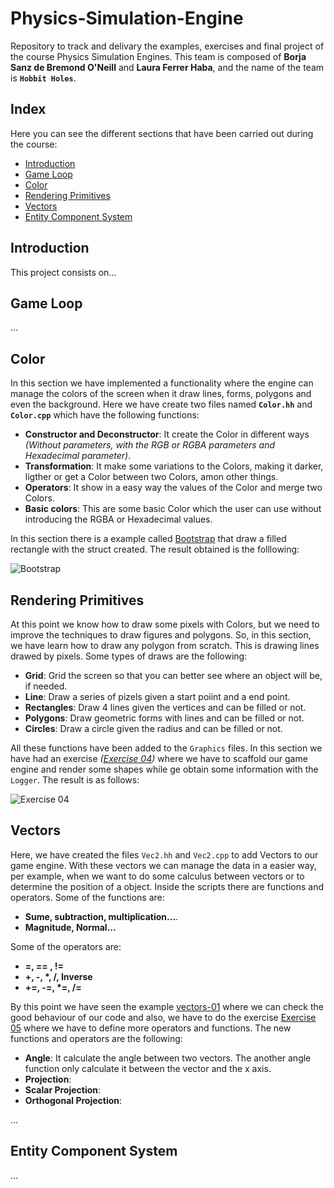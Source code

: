 # Physics-Simulation-Engine

Repository to track and delivary the examples, exercises and final project of the course Physics Simulation Engines. This team is composed of <b>Borja Sanz de Bremond O'Neill</b> and <b>Laura Ferrer Haba</b>, and the name of the team is <b><code>Hobbit Holes</code></b>.

## Index

Here you can see the different sections that have been carried out during the course:

- [Introduction](#introduction)
- [Game Loop](#game-loop)
- [Color](#color)
- [Rendering Primitives](#rendering-primitives)
- [Vectors](#vectors)
- [Entity Component System](#entity-component-system)

## Introduction

This project consists on...

## Game Loop

...

## Color

In this section we have implemented a functionality where the engine can manage the colors of the screen when it draw lines, forms, polygons and even the background. Here we have create two files named <b><code>Color.hh</code></b> and <b><code>Color.cpp</code></b> which have the following functions:

- <b>Constructor and Deconstructor</b>: It create the Color in different ways <i>(Without parameters, with the RGB or RGBA parameters and Hexadecimal parameter)</i>.
- <b>Transformation</b>: It make some variations to the Colors, making it darker, ligther or get a Color between two Colors, amon other things.
- <b>Operators</b>: It show in a easy way the values of the Color and merge two Colors.
- <b>Basic colors</b>: This are some basic Color which the user can use without introducing the RGBA or Hexadecimal values.

In this section there is a example called [Bootstrap](https://github.com/Hobbit-Holes/Physics-Simulation-Engine/tree/main/MorgulEngine/exercises/bootstrap) that draw a filled rectangle with the struct created. The result obtained is the folllowing: 

![Bootstrap]()

## Rendering Primitives

At this point we know how to draw some pixels with Colors, but we need to improve the techniques to draw figures and polygons. So, in this section, we have learn how to draw any polygon from scratch. This is drawing lines drawed by pixels. Some types of draws are the following: 

- <b>Grid</b>: Grid the screen so that you can better see where an object will be, if needed.
- <b>Line</b>: Draw a series of pizels given a start poiint and a end point.
- <b>Rectangles</b>: Draw 4 lines given the vertices and can be filled or not.
- <b>Polygons</b>: Draw geometric forms with lines and can be filled or not.
- <b>Circles</b>: Draw a circle given the radius and can be filled or not.

All these functions have been added to the <code>Graphics</code> files. In this section we have had an exercise <i>([Exercise 04](https://github.com/Hobbit-Holes/Physics-Simulation-Engine/tree/main/MorgulEngine/exercises/exercise-04))</i> where we have to scaffold our game engine and render some shapes while ge obtain some information with the <code>Logger</code>. The result is as follows: 

![Exercise 04]()

## Vectors

Here, we have created the files <code>Vec2.hh</code> and <code>Vec2.cpp</code> to add Vectors to our game engine. With these vectors we can manage the data in a easier way, per example, when we want to do some calculus between vectors or to determine the position of a object. Inside the scripts there are functions and operators. Some of the functions are: 

- <b>Sume, subtraction, multiplication...</b>.
- <b>Magnitude, Normal...</b>

Some of the operators are: 

- <b>=, == , !=</b>
- <b>+, -, *, /, Inverse</b>
- <b>+=, -=, *=, /=</b>

By this point we have seen the example [vectors-01](https://github.com/Hobbit-Holes/Physics-Simulation-Engine/tree/main/MorgulEngine/exercises/vectors-01) where we can check the good behaviour of our code and also, we have to do the exercise [Exercise 05](https://github.com/Hobbit-Holes/Physics-Simulation-Engine/tree/main/MorgulEngine/exercises/exercise-05) where we have to define more operators and functions. The new functions and operators are the following:

- <b>Angle</b>: It calculate the angle between two vectors. The another angle function only calculate it between the vector and the x axis.
- <b>Projection</b>: 
- <b>Scalar Projection</b>: 
- <b>Orthogonal Projection</b>: 

...

## Entity Component System

...

